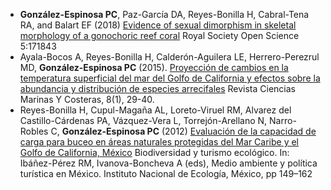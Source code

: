 
 * __González-Espinosa PC__, Paz-García DA, Reyes-Bonilla H, Cabral-Tena RA, and Balart EF (2018) [Evidence of sexual dimorphism in skeletal morphology of a gonochoric reef coral](https://doi.org/10.1098/rsos.171843) Royal Society Open Science 5:171843
 * Ayala-Bocos A, Reyes-Bonilla H, Calderón-Aguilera LE, Herrero-Perezrul MD, __González-Espinosa PC__ (2015). [Proyección de cambios en la temperatura superficial del mar del Golfo de California y efectos sobre la abundancia y distribución de especies arrecifales](https://doi.org/10.15359/revmar.8-1.2) Revista Ciencias Marinas Y Costeras, 8(1), 29-40. 
 * Reyes-Bonilla H, Cupul-Magaña AL, Loreto-Viruel RM, Alvarez del Castillo-Cárdenas PA, Vázquez-Vera L, Torrejón-Arellano N,
Narro-Robles C, __González-Espinosa PC__ (2012) [Evaluación de la capacidad de carga para buceo en áreas naturales protegidas del Mar Caribe y el Golfo de California, México](https://books.google.ca/books?id=BAHYkvJihDwC&pg=PA149&source=gbs_toc_r&cad=4#v=onepage&q&f=false) Biodiversidad y turismo ecológico. In: Ibáñez-Pérez RM, Ivanova-Boncheva A (eds), Medio ambiente y política turística en México. Instituto Nacional de Ecología, México, pp 149–162 
